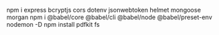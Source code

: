npm i express bcryptjs cors dotenv jsonwebtoken helmet mongoose morgan
npm i @babel/core @babel/cli @babel/node @babel/preset-env nodemon -D
npm install pdfkit fs
